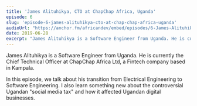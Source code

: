 ```yaml
---
title: 'James Alituhikya, CTO at ChapChap Africa, Uganda'
episode: 6
slug: 'episode-6-james-alituhikya-cto-at-chap-chap-africa-uganda'
audioUrl: "https://anchor.fm/africandev/embed/episodes/6-James-Alituhikya--CTO-at-ChapChap-Africa--Uganda-e4ftrg"
date: 2019-06-28
excerpt: "James Alituhikya is a Software Engineer from Uganda. He is currently the Chief Technical Officer at ChapChap Africa Ltd, a Fintech company based in Kampala."
---
```


James Alituhikya is a Software Engineer from Uganda. He is currently the Chief Technical Officer at ChapChap Africa Ltd, a Fintech company based in Kampala. 

In this episode, we talk about his transition from Electrical Engineering to Software Engineering. I also learn something new about the controversial Ugandan "social media tax" and how it affected Ugandan digital businesses.